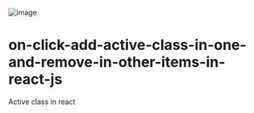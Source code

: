 ![image](https://user-images.githubusercontent.com/110123287/205835046-0f941daa-bf0b-4582-a2a4-d970ac1bcdc4.png)


# on-click-add-active-class-in-one-and-remove-in-other-items-in-react-js
Active class in react

